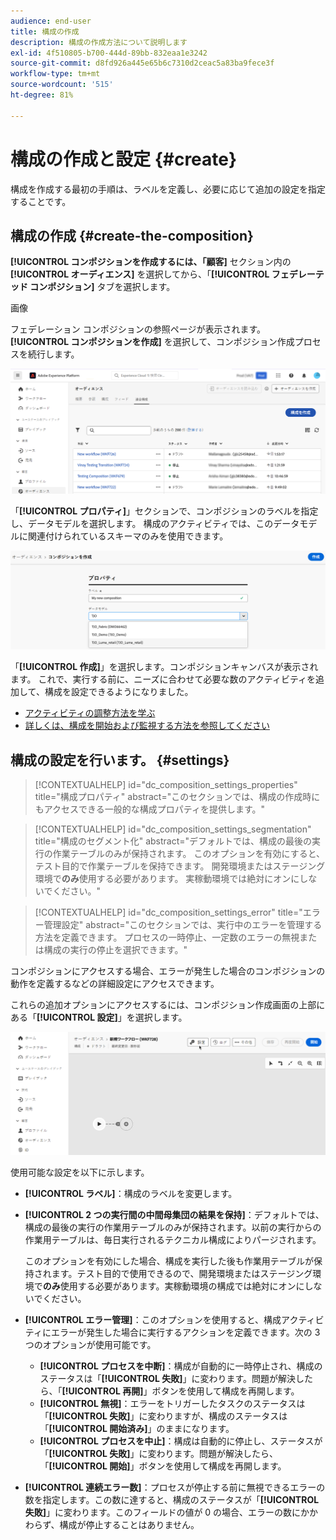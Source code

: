 ```yaml
---
audience: end-user
title: 構成の作成
description: 構成の作成方法について説明します
exl-id: 4f510805-b700-444d-89bb-832eaa1e3242
source-git-commit: d8fd926a445e65b6c7310d2ceac5a83ba9fece3f
workflow-type: tm+mt
source-wordcount: '515'
ht-degree: 81%

---
```


# 構成の作成と設定 {#create}

構成を作成する最初の手順は、ラベルを定義し、必要に応じて追加の設定を指定することです。

## 構成の作成 {#create-the-composition}

**[!UICONTROL コンポジションを作成するには、「顧客]** セクション内の **[!UICONTROL オーディエンス]** を選択してから、「**[!UICONTROL フェデレーテッド コンポジション]** タブを選択します。

画像

フェデレーション コンポジションの参照ページが表示されます。 **[!UICONTROL コンポジションを作成]** を選択して、コンポジション作成プロセスを続行します。

![](assets/composition-create.png)

「**[!UICONTROL プロパティ]**」セクションで、コンポジションのラベルを指定し、データモデルを選択します。 構成のアクティビティでは、このデータモデルに関連付けられているスキーマのみを使用できます。

![](assets/composition-select-schema.png)

「**[!UICONTROL 作成]**」を選択します。コンポジションキャンバスが表示されます。 これで、実行する前に、ニーズに合わせて必要な数のアクティビティを追加して、構成を設定できるようになりました。

* [アクティビティの調整方法を学ぶ](orchestrate-activities.md)
* [詳しくは、構成を開始および監視する方法を参照してください](start-monitor-composition.md)

## 構成の設定を行います。 {#settings}

>[!CONTEXTUALHELP]
>id="dc_composition_settings_properties"
>title="構成プロパティ"
>abstract="このセクションでは、構成の作成時にもアクセスできる一般的な構成プロパティを提供します。"

>[!CONTEXTUALHELP]
>id="dc_composition_settings_segmentation"
>title="構成のセグメント化"
>abstract="デフォルトでは、構成の最後の実行の作業テーブルのみが保持されます。 このオプションを有効にすると、テスト目的で作業テーブルを保持できます。 開発環境またはステージング環境で&#x200B;**のみ**&#x200B;使用する必要があります。 実稼動環境では絶対にオンにしないでください。"

>[!CONTEXTUALHELP]
>id="dc_composition_settings_error"
>title="エラー管理設定"
>abstract="このセクションでは、実行中のエラーを管理する方法を定義できます。 プロセスの一時停止、一定数のエラーの無視または構成の実行の停止を選択できます。"

コンポジションにアクセスする場合、エラーが発生した場合のコンポジションの動作を定義するなどの詳細設定にアクセスできます。

これらの追加オプションにアクセスするには、コンポジション作成画面の上部にある「**[!UICONTROL 設定]**」を選択します。

![](assets/composition-create-settings.png)

使用可能な設定を以下に示します。

* **[!UICONTROL ラベル]**：構成のラベルを変更します。

* **[!UICONTROL 2 つの実行間の中間母集団の結果を保持]**：デフォルトでは、構成の最後の実行の作業用テーブルのみが保持されます。以前の実行からの作業用テーブルは、毎日実行されるテクニカル構成によりパージされます。

  このオプションを有効にした場合、構成を実行した後も作業用テーブルが保持されます。テスト目的で使用できるので、開発環境またはステージング環境で&#x200B;**のみ**&#x200B;使用する必要があります。実稼動環境の構成では絶対にオンにしないでください。

* **[!UICONTROL エラー管理]**：このオプションを使用すると、構成アクティビティにエラーが発生した場合に実行するアクションを定義できます。次の 3 つのオプションが使用可能です。

   * **[!UICONTROL プロセスを中断]**：構成が自動的に一時停止され、構成のステータスは「**[!UICONTROL 失敗]**」に変わります。問題が解決したら、「**[!UICONTROL 再開]**」ボタンを使用して構成を再開します。
   * **[!UICONTROL 無視]**：エラーをトリガーしたタスクのステータスは「**[!UICONTROL 失敗]**」に変わりますが、構成のステータスは「**[!UICONTROL 開始済み]**」のままになります。
   * **[!UICONTROL プロセスを中止]**：構成は自動的に停止し、ステータスが「**[!UICONTROL 失敗]**」に変わります。問題が解決したら、「**[!UICONTROL 開始]**」ボタンを使用して構成を再開します。

* **[!UICONTROL 連続エラー数]**：プロセスが停止する前に無視できるエラーの数を指定します。この数に達すると、構成のステータスが「**[!UICONTROL 失敗]**」に変わります。このフィールドの値が 0 の場合、エラーの数にかかわらず、構成が停止することはありません。
